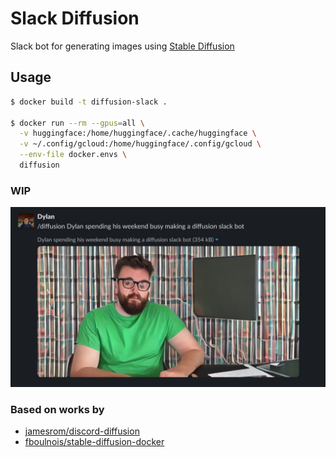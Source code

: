# Slack Diffusion

Slack bot for generating images using [Stable Diffusion](https://stability.ai/blog/stable-diffusion-public-release)

## Usage

```sh
$ docker build -t diffusion-slack .

$ docker run --rm --gpus=all \
  -v huggingface:/home/huggingface/.cache/huggingface \
  -v ~/.config/gcloud:/home/huggingface/.config/gcloud \
  --env-file docker.envs \
  diffusion
```

### WIP

![dylan hacking a slack diffusion bot together](example.jpg)

### Based on works by

- [jamesrom/discord-diffusion](https://github.com/jamesrom/discord-diffusion)
- [fboulnois/stable-diffusion-docker](https://github.com/fboulnois/stable-diffusion-docker)
